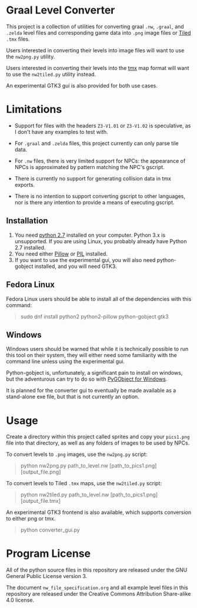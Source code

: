 # Graal Level Converter

This project is a collection of utilities for converting graal
```.nw```, ```.graal```, and ```.zelda``` level files and
corresponding game data into ```.png``` image files or
[Tiled](http://www.mapeditor.org/) ```.tmx``` files.

Users interested in converting their levels into image files will want
to use the ```nw2png.py``` utility.

Users interested in converting their levels into the
[tmx](http://doc.mapeditor.org/en/latest/reference/tmx-map-format/)
map format will want to use the ```nw2tiled.py``` utility instead.

An experimental GTK3 gui is also provided for both use cases.

# Limitations

 - Support for files with the headers ```Z3-V1.01``` or ```Z3-V1.02```
   is speculative, as I don't have any examples to test with.

 - For ```.graal``` and ```.zelda``` files, this project currently can
   only parse tile data.

 - For ```.nw``` files, there is very limited support for NPCs: the
   appearance of NPCs is approximated by pattern matching the NPC's
   gscript.

 - There is currently no support for generating collision data in
   tmx exports.

 - There is no intention to support converting gscript to other
   languages, nor is there any intention to provide a means of
   executing gscript.

## Installation

1. You need
   [python 2.7](https://www.python.org/downloads/release/python-2713/)
   installed on your computer.  Python 3.x is unsupported.  If you are
   using Linux, you probably already have Python 2.7 installed.
2. You need either [Pillow](https://python-pillow.org/) or
   [PIL](http://www.pythonware.com/products/pil/) installed.
3. If you want to use the experimental gui, you will also need
   python-gobject installed, and you will need GTK3.

## Fedora Linux

Fedora Linux users should be able to install all of the dependencies
with this command:

> sudo dnf install python2 python2-pillow python-gobject gtk3

## Windows

Windows users should be warned that while it is technically possible
to run this tool on their system, they will either need some
familiarity with the command line unless using the experimental gui.

Python-gobject is, unfortunately, a significant pain to install on
windows, but the adventurous can try to do so with
[PyGObject for Windows](https://sourceforge.net/projects/pygobjectwin32/files/?source=navbar).

It is planned for the converter gui to eventually be made available as
a stand-alone exe file, but that is not currently an option.

# Usage

Create a directory within this project called sprites and copy your
```pics1.png``` file into that directory, as well as any folders of
images to be used by NPCs.

To convert levels to ```.png``` images, use the ```nw2png.py```
script:

 > python nw2png.py path_to_level.nw [path_to_pics1.png] [output_file.png]

To convert levels to Tiled ```.tmx``` maps, use the ```nw2tiled.py```
script:

 > python nw2tiled.py path_to_level.nw [path_to_pics1.png] [output_file.tmx]

An experimental GTK3 frontend is also available, which supports
conversion to either png or tmx.

 > python converter_gui.py

# Program License

All of the python source files in this repository are released under
the GNU General Public License version 3.

The document ```nw_file_specification.org``` and all example level
files in this repository are released under the Creative Commons
Attribution Share-alike 4.0 license.
